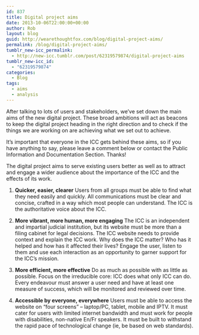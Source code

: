 ```yaml
---
id: 837
title: Digital project aims
date: 2013-10-06T22:00:00+00:00
author: Rob
layout: blog
guid: http://wearethoughtfox.com/blog/digital-project-aims/
permalink: /blog/digital-project-aims/
tumblr_new-icc_permalink:
  - http://new-icc.tumblr.com/post/62319579874/digital-project-aims
tumblr_new-icc_id:
  - "62319579874"
categories:
  - Blog
tags:
  - aims
  - analysis
---
```

After talking to lots of users and stakeholders, we&rsquo;ve set down the main aims of the new digital project. These broad ambitions will act as beacons to keep the digital project heading in the right direction and to check if the things we are working on are achieving what we set out to achieve.

It&rsquo;s important that everyone in the ICC gets behind these aims, so if you have anything to say, please leave a comment below or contact the Public Information and Documentation Section. Thanks!

The digital project aims to serve existing users better as well as to attract and engage a wider audience about the importance of the ICC and the effects of its work.

  1. **Quicker, easier, clearer**
    Users from all groups must be able to find what they need easily and quickly. All communications must be clear and concise, crafted in a way which most people can understand. The ICC is the authoritative voice about the ICC.

  2. **More vibrant, more human, more engaging**
    The ICC is an independent and impartial judicial institution, but its website must be more than a filing cabinet for legal decisions. The ICC website needs to provide context and explain the ICC work. Why does the ICC matter? Who has it helped and how has it affected their lives? Engage the user, listen to them and use each interaction as an opportunity to garner support for the ICC’s mission.

  3. **More efficient, more effective**
    Do as much as possible with as little as possible. Focus on the irreducible core: ICC does what only ICC can do. Every endeavour must answer a user need and have at least one measure of success, which will be monitored and reviewed over time.

  4. **Accessible by everyone, everywhere**
    Users must be able to access the website on “four screens” &#8211; laptop/PC, tablet, mobile and IPTV. It must cater for users with limited internet bandwidth and must work for people with disabilities, non-native En/Fr speakers. It must be built to withstand the rapid pace of technological change (ie, be based on web standards).
